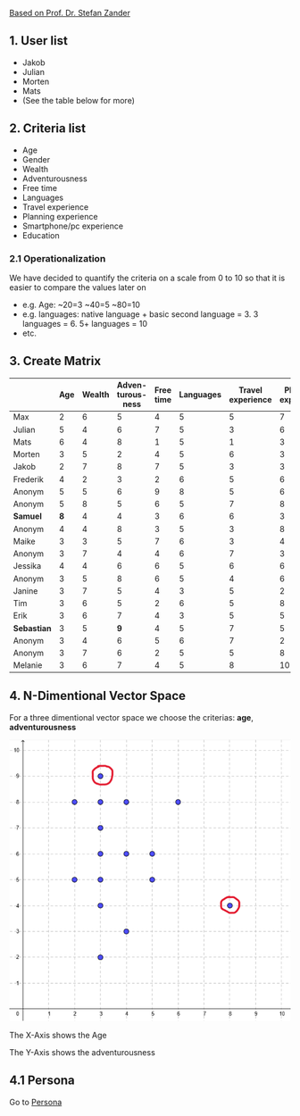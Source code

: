 [Based on Prof. Dr. Stefan Zander](https://www.youtube.com/watch?v=qA0DlfghMAY&t=1s)
## 1. User list
- Jakob
- Julian
- Morten
- Mats
- (See the table below for more)

## 2. Criteria list
- Age 
- Gender
- Wealth
- Adventurousness
- Free time
- Languages
- Travel experience
- Planning experience
- Smartphone/pc experience
- Education

### 2.1 Operationalization
We have decided to quantify the criteria on a scale from 0 to 10 so that it is easier to compare the values later on
- e.g. Age: ~20=3 ~40=5 ~80=10
- e.g. languages: native language + basic second language = 3. 3 languages = 6. 5+ languages = 10
- etc. 

## 3. Create Matrix 
|             | Age | Wealth | Adven\-turous\-ness | Free time|Languages|Travel experience|Planning experience|Technical experience| Education|
|-------------|--|--|--|--|--|--|--|--|--|
| Max         | 2| 6| 5| 4| 5| 5| 7| 3| 1|
| Julian      | 5| 4| 6| 7| 5| 3| 6| 6| 6|
| Mats        | 6| 4| 8| 1| 5| 1| 3| 3| 6|
| Morten      | 3| 5| 2| 4| 5| 6| 3| 3| 2|
| Jakob       | 2| 7| 8| 7| 5| 3| 3| 6| 3|
| Frederik    | 4| 2| 3| 2| 6| 5| 6| 8| 6|
| Anonym      | 5| 5| 6| 9| 8| 5| 6| 6| 6|
| Anonym      | 5| 8| 5| 6| 5| 7| 8| 4| 3|
| **Samuel**      | **8**| 4| 4| 3| 6| 6| 3| 4| 7|
| Anonym      | 4| 4| 8| 3| 5| 3| 8| 8| 6|
| Maike       | 3| 3| 5| 7| 6| 3| 4| 6| 4|
| Anonym      | 3| 7| 4| 4| 6| 7| 3|10| 7|
| Jessika     | 4| 4| 6| 6| 5| 6| 6| 7| 4|
| Anonym      | 3| 5| 8| 6| 5| 4| 6| 4| 7|
| Janine      | 3| 7| 5| 4| 3| 5| 2| 9| 7|
| Tim         | 3| 6| 5| 2| 6| 5| 8| 5| 6|
| Erik        | 3| 6| 7| 4| 3| 5| 5| 5| 5|
| **Sebastian**   | 3| 5| **9**| 4| 5| 7| 5| 7| 7|
| Anonym      | 3| 4| 6| 5| 6| 7| 2| 6| 7|
| Anonym      | 3| 7| 6| 2| 5| 5| 8| 4| 7|
| Melanie     | 3| 6| 7| 4| 5| 8|10| 8| 4|

## 4. N-Dimentional Vector Space
For a three dimentional vector space we choose the criterias: **age**, **adventurousness**

![N-Dimentional-Vector-Space-NZSE](../assets/images/nzse.png)

The X-Axis shows the Age 

The Y-Axis shows the adventurousness
## 4.1 Persona
Go to [Persona](personas.md)